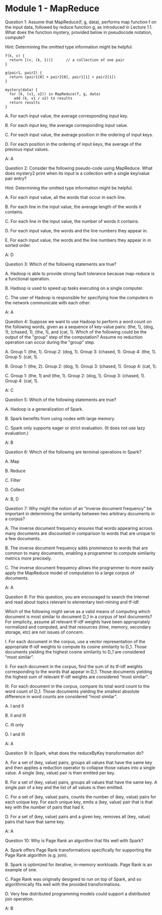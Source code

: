 # Module 1 - MapReduce
Question 1: Assume that MapReduce(f, g, data), performs map function f on the input data, followed by reduce function g, as introduced in Lecture 1.1. What does the function mystery, provided below in pseudocode notation, compute?

Hint: Determining the omitted type information might be helpful.
```
f(k, v) {
  return [(v, (k, 1))]      // a collection of one pair
}

g(pair1, pair2) {
  return (pair1[0] + pair2[0], pair1[1] + pair2[1])
}

mystery(data) {
  for (k, (v1, v2)) in MapReduce(f, g, data)
    add (k, v1 / v2) to results
  return results
}
```
A. For each input value, the average corresponding input key.

B. For each input key, the average corresponding input value.

C. For each input value, the average position in the ordering of input keys.

D. For each position in the ordering of input keys, the average of the previous input values.

A: A

Question 2: Consider the following pseudo-code using MapReduce. What does mystery2 print when its input is a collection with a single key/value pair entry?

Hint: Determining the omitted type information might be helpful.

A. For each input value, all the words that occur in each line.

B. For each line in the input value, the average length of the words it contains.

C. For each line in the input value, the number of words it contains.

D. For each input value, the words and the line numbers they appear in.

E. For each input value, the words and the line numbers they appear in in sorted order.

A: D

Question 3: Which of the following statements are true?

A. Hadoop is able to provide strong fault tolerance because map-reduce is a functional operation.

B. Hadoop is used to speed up tasks executing on a single computer.

C. The user of Hadoop is responsible for specifying how the computers in the network communicate with each other.

A: A

Question 4: Suppose we want to use Hadoop to perform a word count on the following words, given as a sequence of key-value pairs: (the, 1), (dog, 1), (chased, 1), (the, 1), and (cat, 1). Which of the following could be the output of the "group" step of the computation? Assume no reduction operation can occur during the "group" step.

A. Group 1: (the, 1). Group 2: (dog, 1). Group 3: (chased, 1). Group 4: (the, 1). Group 5: (cat, 1).

B. Group 1: (the, 2). Group 2: (dog, 1). Group 3: (chased, 1). Group 4: (cat, 1).

C. Group 1: (the, 1) and (the, 1). Group 2: (dog, 1). Group 3: (chased, 1). Group 4: (cat, 1).

A: C

Question 5: Which of the following statements are true?

A. Hadoop is a generalization of Spark.

B. Spark benefits from using nodes with large memory.

C. Spark only supports eager or strict evaluation. (It does not use lazy evaluation.)

A: B

Question 6: Which of the following are terminal operations in Spark?

A. Map

B. Reduce

C. Filter

D. Collect

A: B, D

Question 7: Why might the notion of an “inverse document frequency” be important in determining the similarity between two arbitrary documents in a corpus?

A. The inverse document frequency ensures that words appearing across many documents are discounted in comparison to words that are unique to a few documents.

B. The inverse document frequency adds prominence to words that are common to many documents, enabling a programmer to compute similarity metrics more precisely.

C. The inverse document frequency allows the programmer to more easily apply the MapReduce model of computation to a large corpus of documents.

A: A

Question 8: For this question, you are encouraged to search the Internet and read about topics relevant to elementary text-mining and tf-idf.

Which of the following might serve as a valid means of computing which document is most similar to document D_1 in a corpus of text documents? For simplicity, assume all relevant tf-idf weights have been appropriately normalized and computed, and that resources (time, memory, secondary storage, etc) are not issues of concern.

I. For each document in the corpus, use a vector representation of the appropriate tf-idf weights to compute its cosine similarity to D_1. Those documents yielding the highest cosine similarity to D_1 are considered “most similar”.

II. For each document in the corpus, find the sum of its tf-idf weights corresponding to the words that appear in D_1. Those documents yielding the highest sum of relevant tf-idf weights are considered “most similar”.

III. For each document in the corpus, compare its total word count to the word count of D_1. Those documents yielding the smallest absolute difference in word counts are considered “most similar”.

A. I and II

B. II and III

C. III only

D. I and III

A: A

Question 9: In Spark, what does the reduceByKey transformation do?

A. For a set of (key, value) pairs, groups all values that have the same key and then applies a reduction operator to collapse those values into a single value. A single (key, value) pair is then emitted per key.

B. For a set of (key, value) pairs, groups all values that have the same key. A single pair of a key and the list of all values is then emitted.

C. For a set of (key, value) pairs, counts the number of (key, value) pairs for each unique key. For each unique key, emits a (key, value) pair that is that key with the number of pairs that had it.

D. For a set of (key, value) pairs and a given key, removes all (key, value) pairs that have that same key.

A: A

Question 10: Why is Page Rank an algorithm that fits well with Spark?

A. Spark offers Page Rank transformations specifically for supporting the Page Rank algorithm (e.g. join).

B. Spark is optimized for iterative, in-memory workloads. Page Rank is an example of one.

C. Page Rank was originally designed to run on top of Spark, and so algorithmically fits well with the provided transformations.

D. Very few distributed programming models could support a distributed join operation.

A: B
